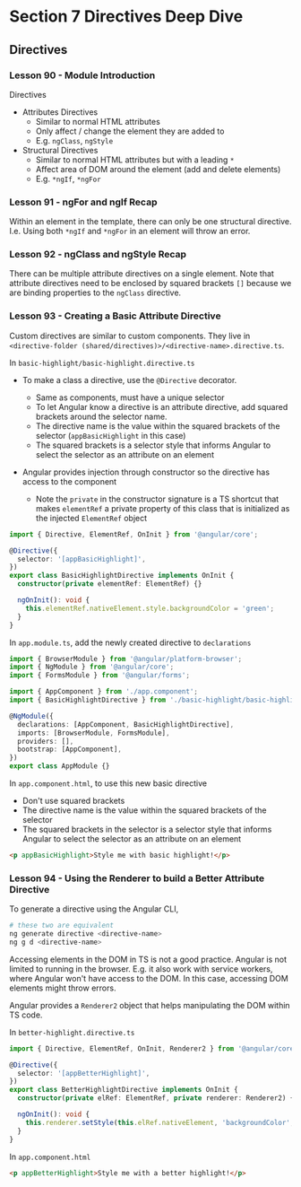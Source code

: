 # Section 7 Directives Deep Dive

## Directives

### Lesson 90 - Module Introduction

Directives

- Attributes Directives
  - Similar to normal HTML attributes
  - Only affect / change the element they are added to
  - E.g. `ngClass`, `ngStyle`
- Structural Directives
  - Similar to normal HTML attributes but with a leading `*`
  - Affect area of DOM around the element (add and delete elements)
  - E.g. `*ngIf`, `*ngFor`

### Lesson 91 - ngFor and ngIf Recap

Within an element in the template, there can only be one structural directive. I.e. Using both `*ngIf` and `*ngFor` in an element will throw an error.

### Lesson 92 - ngClass and ngStyle Recap

There can be multiple attribute directives on a single element. Note that attribute directives need to be enclosed by squared brackets `[]` because we are binding properties to the `ngClass` directive.

### Lesson 93 - Creating a Basic Attribute Directive

Custom directives are similar to custom components. They live in `<directive-folder (shared/directives)>/<directive-name>.directive.ts`.

In `basic-highlight/basic-highlight.directive.ts`

- To make a class a directive, use the `@Directive` decorator.

  - Same as components, must have a unique selector
  - To let Angular know a directive is an attribute directive, add squared brackets around the selector name.
  - The directive name is the value within the squared brackets of the selector (`appBasicHighlight` in this case)
  - The squared brackets is a selector style that informs Angular to select the selector as an attribute on an element

- Angular provides injection through constructor so the directive has access to the component
  - Note the `private` in the constructor signature is a TS shortcut that makes `elementRef` a private property of this class that is initialized as the injected `ElementRef` object

```ts
import { Directive, ElementRef, OnInit } from '@angular/core';

@Directive({
  selector: '[appBasicHighlight]',
})
export class BasicHighlightDirective implements OnInit {
  constructor(private elementRef: ElementRef) {}

  ngOnInit(): void {
    this.elementRef.nativeElement.style.backgroundColor = 'green';
  }
}
```

In `app.module.ts`, add the newly created directive to `declarations`

```ts
import { BrowserModule } from '@angular/platform-browser';
import { NgModule } from '@angular/core';
import { FormsModule } from '@angular/forms';

import { AppComponent } from './app.component';
import { BasicHighlightDirective } from './basic-highlight/basic-highlight.directive';

@NgModule({
  declarations: [AppComponent, BasicHighlightDirective],
  imports: [BrowserModule, FormsModule],
  providers: [],
  bootstrap: [AppComponent],
})
export class AppModule {}
```

In `app.component.html`, to use this new basic directive

- Don't use squared brackets
- The directive name is the value within the squared brackets of the selector
- The squared brackets in the selector is a selector style that informs Angular to select the selector as an attribute on an element

```html
<p appBasicHighlight>Style me with basic highlight!</p>
```

### Lesson 94 - Using the Renderer to build a Better Attribute Directive

To generate a directive using the Angular CLI,

```sh
# these two are equivalent
ng generate directive <directive-name>
ng g d <directive-name>
```

Accessing elements in the DOM in TS is not a good practice. Angular is not limited to running in the browser. E.g. it also work with service workers, where Angular won't have access to the DOM. In this case, accessing DOM elements might throw errors.

Angular provides a `Renderer2` object that helps manipulating the DOM within TS code.

In `better-highlight.directive.ts`

```ts
import { Directive, ElementRef, OnInit, Renderer2 } from '@angular/core';

@Directive({
  selector: '[appBetterHighlight]',
})
export class BetterHighlightDirective implements OnInit {
  constructor(private elRef: ElementRef, private renderer: Renderer2) {}

  ngOnInit(): void {
    this.renderer.setStyle(this.elRef.nativeElement, 'backgroundColor', 'blue');
  }
}
```

In `app.component.html`

```html
<p appBetterHighlight>Style me with a better highlight!</p>
```
